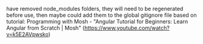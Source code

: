 have removed node_modules folders, they will need to be regenerated before use, then maybe could add them to the global gitignore file
based on tutorial: Programming with Mosh - "Angular Tutorial for Beginners: Learn Angular from Scratch | Mosh" (https://www.youtube.com/watch?v=k5E2AVpwsko)
